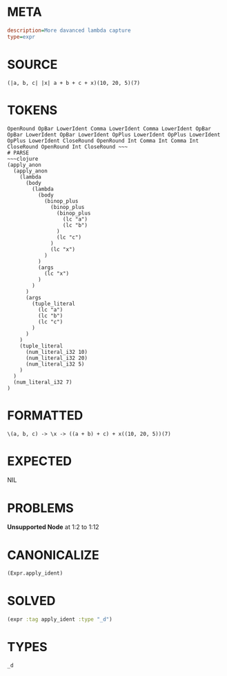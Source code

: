 # META
~~~ini
description=More davanced lambda capture
type=expr
~~~
# SOURCE
~~~roc
(|a, b, c| |x| a + b + c + x)(10, 20, 5)(7)
~~~
# TOKENS
~~~text
OpenRound OpBar LowerIdent Comma LowerIdent Comma LowerIdent OpBar OpBar LowerIdent OpBar LowerIdent OpPlus LowerIdent OpPlus LowerIdent OpPlus LowerIdent CloseRound OpenRound Int Comma Int Comma Int CloseRound OpenRound Int CloseRound ~~~
# PARSE
~~~clojure
(apply_anon
  (apply_anon
    (lambda
      (body
        (lambda
          (body
            (binop_plus
              (binop_plus
                (binop_plus
                  (lc "a")
                  (lc "b")
                )
                (lc "c")
              )
              (lc "x")
            )
          )
          (args
            (lc "x")
          )
        )
      )
      (args
        (tuple_literal
          (lc "a")
          (lc "b")
          (lc "c")
        )
      )
    )
    (tuple_literal
      (num_literal_i32 10)
      (num_literal_i32 20)
      (num_literal_i32 5)
    )
  )
  (num_literal_i32 7)
)
~~~
# FORMATTED
~~~roc
\(a, b, c) -> \x -> ((a + b) + c) + x((10, 20, 5))(7)
~~~
# EXPECTED
NIL
# PROBLEMS
**Unsupported Node**
at 1:2 to 1:12

# CANONICALIZE
~~~clojure
(Expr.apply_ident)
~~~
# SOLVED
~~~clojure
(expr :tag apply_ident :type "_d")
~~~
# TYPES
~~~roc
_d
~~~

